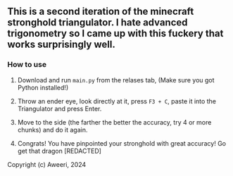 ## This is a second iteration of the minecraft stronghold triangulator. I hate advanced trigonometry so I came up with this fuckery that works surprisingly well.

### How to use

1. Download and run `main.py` from the relases tab, (Make sure you got Python installed!)

2. Throw an ender eye, look directly at it, press `F3 + C`, paste it into the Triangulator and press Enter.
3. Move to the side (the farther the better the accuracy, try 4 or more chunks) and do it again.
4. Congrats! You have pinpointed your stronghold with great accuracy! Go get that dragon [REDACTED]


Copyright (c) Aweeri, 2024